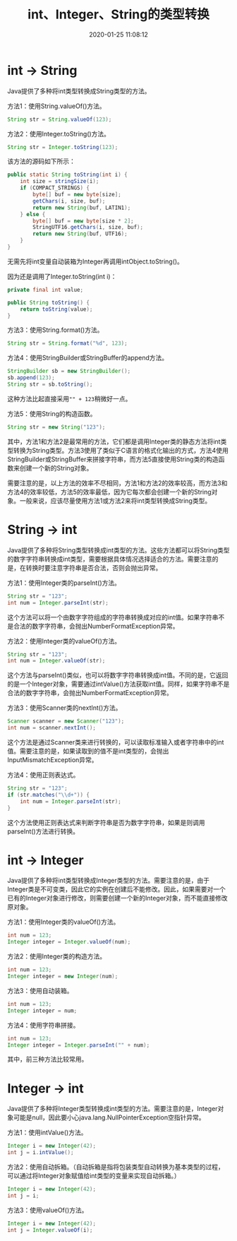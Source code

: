﻿---
title: int、Integer、String的类型转换
date: 2020-01-25 11:08:12
summary: 本文分享int、Integer、String之间的类型转换方法。
tags:
- Java
categories:
- 开发技术
---

# int → String

Java提供了多种将int类型转换成String类型的方法。

方法1：使用String.valueOf()方法。
```java
String str = String.valueOf(123);
```

方法2：使用Integer.toString()方法。
```java
String str = Integer.toString(123);
```

该方法的源码如下所示：
```java
public static String toString(int i) {
    int size = stringSize(i);
    if (COMPACT_STRINGS) {
        byte[] buf = new byte[size];
        getChars(i, size, buf);
        return new String(buf, LATIN1);
    } else {
        byte[] buf = new byte[size * 2];
        StringUTF16.getChars(i, size, buf);
        return new String(buf, UTF16);
    }
}
```

无需先将int变量自动装箱为Integer再调用intObject.toString()。

因为还是调用了Integer.toString(int i)：
```java
private final int value;

public String toString() {
    return toString(value);
}
```

方法3：使用String.format()方法。
```java
String str = String.format("%d", 123);
```

方法4：使用StringBuilder或StringBuffer的append方法。
```java
StringBuilder sb = new StringBuilder();
sb.append(123);
String str = sb.toString();
```

这种方法比起直接采用`"" + 123`稍微好一点。

方法5：使用String的构造函数。
```java
String str = new String("123");
```

其中，方法1和方法2是最常用的方法，它们都是调用Integer类的静态方法将int类型转换为String类型。方法3使用了类似于C语言的格式化输出的方式，方法4使用StringBuilder或StringBuffer来拼接字符串，而方法5直接使用String类的构造函数来创建一个新的String对象。

需要注意的是，以上方法的效率不尽相同，方法1和方法2的效率较高，而方法3和方法4的效率较低，方法5的效率最低，因为它每次都会创建一个新的String对象。一般来说，应该尽量使用方法1或方法2来将int类型转换成String类型。

# String → int

Java提供了多种将String类型转换成int类型的方法。这些方法都可以将String类型的数字字符串转换成int类型，需要根据具体情况选择适合的方法。需要注意的是，在转换时要注意字符串是否合法，否则会抛出异常。

方法1：使用Integer类的parseInt()方法。

```java
String str = "123";
int num = Integer.parseInt(str);
```
这个方法可以将一个由数字字符组成的字符串转换成对应的int值。如果字符串不是合法的数字字符串，会抛出NumberFormatException异常。

方法2：使用Integer类的valueOf()方法。

```java
String str = "123";
int num = Integer.valueOf(str);
```
这个方法与parseInt()类似，也可以将数字字符串转换成int值。不同的是，它返回的是一个Integer对象，需要通过intValue()方法获取int值。同样，如果字符串不是合法的数字字符串，会抛出NumberFormatException异常。

方法3：使用Scanner类的nextInt()方法。

```java
Scanner scanner = new Scanner("123");
int num = scanner.nextInt();
```
这个方法是通过Scanner类来进行转换的，可以读取标准输入或者字符串中的int值。需要注意的是，如果读取到的值不是int类型的，会抛出InputMismatchException异常。

方法4：使用正则表达式。

```java
String str = "123";
if (str.matches("\\d+")) {
    int num = Integer.parseInt(str);
}
```
这个方法使用正则表达式来判断字符串是否为数字字符串，如果是则调用parseInt()方法进行转换。

# int → Integer

Java提供了多种将int类型转换成Integer类型的方法。需要注意的是，由于Integer类是不可变类，因此它的实例在创建后不能修改。因此，如果需要对一个已有的Integer对象进行修改，则需要创建一个新的Integer对象，而不能直接修改原对象。

方法1：使用Integer类的valueOf()方法。
```java
int num = 123;
Integer integer = Integer.valueOf(num);
```

方法2：使用Integer类的构造方法。
```java
int num = 123;
Integer integer = new Integer(num);
```

方法3：使用自动装箱。
```java
int num = 123;
Integer integer = num;
```

方法4：使用字符串拼接。
```java
int num = 123;
Integer integer = Integer.parseInt("" + num);
```

其中，前三种方法比较常用。

# Integer → int

Java提供了多种将Integer类型转换成int类型的方法。需要注意的是，Integer对象可能是null，因此要小心java.lang.NullPointerException空指针异常。

方法1：使用intValue()方法。
```java
Integer i = new Integer(42);
int j = i.intValue();
```

方法2：使用自动拆箱。（自动拆箱是指将包装类型自动转换为基本类型的过程，可以通过将Integer对象赋值给int类型的变量来实现自动拆箱。）
```java
Integer i = new Integer(42);
int j = i;
```

方法3：使用valueOf()方法。
```java
Integer i = new Integer(42);
int j = Integer.valueOf(i);
```
